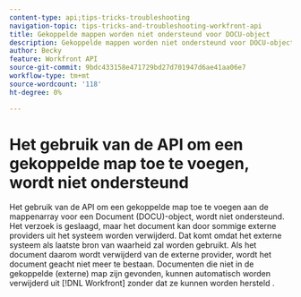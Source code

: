 ```yaml
---
content-type: api;tips-tricks-troubleshooting
navigation-topic: tips-tricks-and-troubleshooting-workfront-api
title: Gekoppelde mappen worden niet ondersteund voor DOCU-object
description: Gekoppelde mappen worden niet ondersteund voor DOCU-object
author: Becky
feature: Workfront API
source-git-commit: 9bdc433158e471729bd27d701947d6ae41aa06e7
workflow-type: tm+mt
source-wordcount: '118'
ht-degree: 0%

---
```



# Het gebruik van de API om een gekoppelde map toe te voegen, wordt niet ondersteund

Het gebruik van de API om een gekoppelde map toe te voegen aan de mappenarray voor een Document (DOCU)-object, wordt niet ondersteund. Het verzoek is geslaagd, maar het document kan door sommige externe providers uit het systeem worden verwijderd. Dat komt omdat het externe systeem als laatste bron van waarheid zal worden gebruikt. Als het document daarom wordt verwijderd van de externe provider, wordt het document geacht niet meer te bestaan. Documenten die niet in de gekoppelde (externe) map zijn gevonden, kunnen automatisch worden verwijderd uit [!DNL Workfront] zonder dat ze kunnen worden hersteld .
